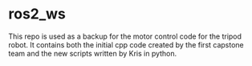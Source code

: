 # ros2_ws
This repo is used as a backup for the motor control code for the tripod robot. It contains both the initial cpp code created by the first capstone team and the new scripts written by Kris in python.
